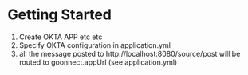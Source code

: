 # Getting Started

1. Create OKTA APP etc etc
2. Specify OKTA configuration in application.yml
3. all the message posted to http://localhost:8080/source/post will be routed to goonnect.appUrl (see application.yml)
